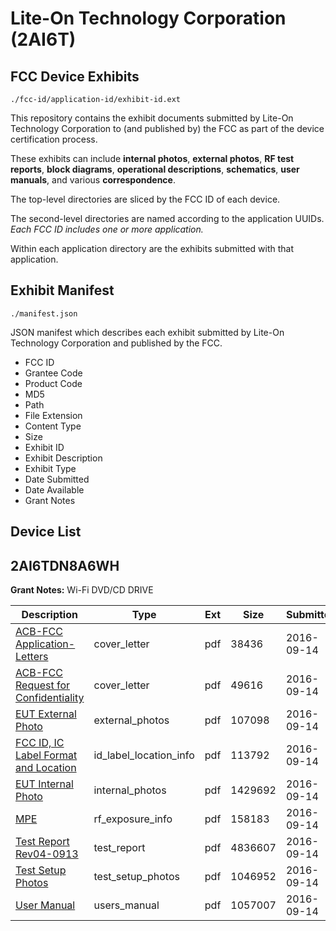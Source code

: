 # Lite-On Technology Corporation (2AI6T)
## FCC Device Exhibits

```
./fcc-id/application-id/exhibit-id.ext
```

This repository contains the exhibit documents submitted by Lite-On Technology Corporation to (and published by) the FCC as part of the device certification process.

These exhibits can include **internal photos**, **external photos**, **RF test reports**, **block diagrams**, **operational descriptions**, **schematics**, **user manuals**, and various **correspondence**.

The top-level directories are sliced by the FCC ID of each device.

The second-level directories are named according to the application UUIDs. *Each FCC ID includes one or more application.*

Within each application directory are the exhibits submitted with that application. 

## Exhibit Manifest

```
./manifest.json
```

JSON manifest which describes each exhibit submitted by Lite-On Technology Corporation and published by the FCC.

- FCC ID
- Grantee Code
- Product Code
- MD5
- Path
- File Extension
- Content Type
- Size
- Exhibit ID
- Exhibit Description
- Exhibit Type
- Date Submitted
- Date Available
- Grant Notes

## Device List
## 2AI6TDN8A6WH
**Grant Notes:** Wi-Fi DVD/CD DRIVE

| Description | Type | Ext | Size | Submitted | Available |
| ----------- | ---- | --- | ---- | --------- | --------- |
| [ACB-FCC Application-Letters](2AI6TDN8A6WH/620da594694ed2834f928c55e5ae5536/3134379.pdf) | cover_letter | pdf | 38436 | 2016-09-14 | 2016-09-18 |
| [ACB-FCC Request for Confidentiality](2AI6TDN8A6WH/620da594694ed2834f928c55e5ae5536/3134380.pdf) | cover_letter | pdf | 49616 | 2016-09-14 | 2016-09-18 |
| [EUT External Photo](2AI6TDN8A6WH/620da594694ed2834f928c55e5ae5536/3134381.pdf) | external_photos | pdf | 107098 | 2016-09-14 | 2016-09-18 |
| [FCC ID, IC Label Format and Location](2AI6TDN8A6WH/620da594694ed2834f928c55e5ae5536/3134383.pdf) | id_label_location_info | pdf | 113792 | 2016-09-14 | 2016-09-18 |
| [EUT Internal Photo](2AI6TDN8A6WH/620da594694ed2834f928c55e5ae5536/3134382.pdf) | internal_photos | pdf | 1429692 | 2016-09-14 | 2016-09-18 |
| [MPE](2AI6TDN8A6WH/620da594694ed2834f928c55e5ae5536/3134384.pdf) | rf_exposure_info | pdf | 158183 | 2016-09-14 | 2016-09-18 |
| [Test Report Rev04-0913](2AI6TDN8A6WH/620da594694ed2834f928c55e5ae5536/3134385.pdf) | test_report | pdf | 4836607 | 2016-09-14 | 2016-09-18 |
| [Test Setup Photos](2AI6TDN8A6WH/620da594694ed2834f928c55e5ae5536/3134386.pdf) | test_setup_photos | pdf | 1046952 | 2016-09-14 | 2016-09-18 |
| [User Manual](2AI6TDN8A6WH/620da594694ed2834f928c55e5ae5536/3134387.pdf) | users_manual | pdf | 1057007 | 2016-09-14 | 2016-09-18 |
